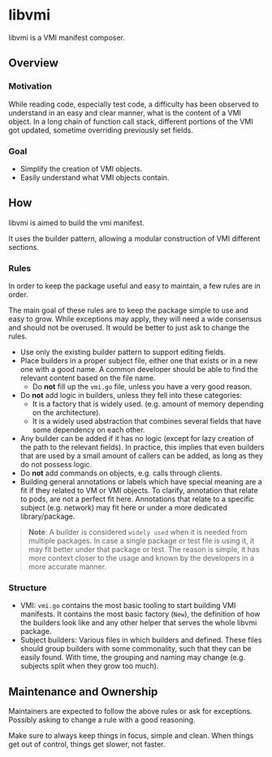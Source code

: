 # libvmi

libvmi is a VMI manifest composer.

## Overview

### Motivation

While reading code, especially test code, a difficulty has been
observed to understand in an easy and clear manner, what is the content
of a VMI object. In a long chain of function call stack, different portions
of the VMI got updated, sometime overriding previously set fields.

### Goal
 - Simplify the creation of VMI objects.
 - Easily understand what VMI objects contain.

## How
libvmi is aimed to build the vmi manifest.

It uses the builder pattern, allowing a modular construction of VMI
different sections.

### Rules
In order to keep the package useful and easy to maintain, a few
rules are in order.

The main goal of these rules are to keep the package simple to use and
easy to grow. While exceptions may apply, they will need a wide consensus
and should not be overused. It would be better to just ask to change the rules.

- Use only the existing builder pattern to support editing fields.
- Place builders in a proper subject file, either one that exists or in a new
  one with a good name. A common developer should be able to find the relevant
  content based on the file name. 
  - Do **not** fill up the `vmi.go` file, unless you have a very good reason.
- Do **not** add logic in builders, unless they fell into these categories:
  - It is a factory that is widely used. (e.g. amount of memory depending on
    the architecture).
  - It is a widely used abstraction that combines several fields that have some
    dependency on each other.
- Any builder can be added if it has no logic (except for lazy creation of the
  path to the relevant fields).
  In practice, this implies that even builders that are used by a small amount
  of callers can be added, as long as they do not possess logic.
- Do **not** add commands on objects, e.g. calls through clients.
- Building general annotations or labels which have special meaning are a fit
  if they related to VM or VMI objects.
  To clarify, annotation that relate to pods, are not a perfect fit here.
  Annotations that relate to a specific subject (e.g. network) may fit here
  or under a more dedicated library/package.

> **Note**: A builder is considered `widely used` when it is needed from multiple
> packages. In case a single package or test file is using it, it may fit better
> under that package or test. The reason is simple, it has more context closer to
> the usage and known by the developers in a more accurate manner.

### Structure

- VMI: `vmi.go` contains the most basic tooling to start building VMI manifests.
  It contains the most basic factory (`New`), the definition of how the builders
  look like and any other helper that serves the whole libvmi package.
- Subject builders: Various files in which builders and defined.
  These files should group builders with some commonality, such that they
  can be easily found. With time, the grouping and naming may change
  (e.g. subjects split when they grow too much).

## Maintenance and Ownership

Maintainers are expected to follow the above rules or ask for exceptions.
Possibly asking to change a rule with a good reasoning.

Make sure to always keep things in focus, simple and clean.
When things get out of control, things get slower, not faster.
